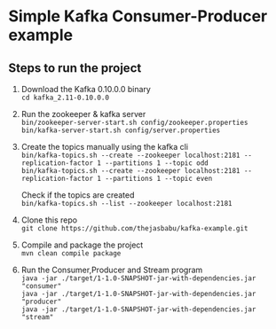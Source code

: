 # Simple Kafka Consumer-Producer example

## Steps to run the project

1. Download the Kafka 0.10.0.0 binary  
	`cd kafka_2.11-0.10.0.0`

2. Run the zookeeper & kafka server  
	`bin/zookeeper-server-start.sh config/zookeeper.properties`  
	`bin/kafka-server-start.sh config/server.properties`  

3. Create the topics manually using the kafka cli  
	`bin/kafka-topics.sh --create --zookeeper localhost:2181 --replication-factor 1 --partitions 1 --topic odd`  
	`bin/kafka-topics.sh --create --zookeeper localhost:2181 --replication-factor 1 --partitions 1 --topic even`  

	Check if the topics are created  
	`bin/kafka-topics.sh --list --zookeeper localhost:2181`

4. Clone this repo  
	`git clone https://github.com/thejasbabu/kafka-example.git`

5. Compile and package the project  
	`mvn clean compile package`

6. Run the Consumer,Producer and Stream program  
	`java -jar ./target/1-1.0-SNAPSHOT-jar-with-dependencies.jar "consumer"`  
	`java -jar ./target/1-1.0-SNAPSHOT-jar-with-dependencies.jar "producer"`  
	`java -jar ./target/1-1.0-SNAPSHOT-jar-with-dependencies.jar "stream"`

 
